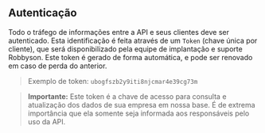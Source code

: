 ## Autenticação

Todo o tráfego de informações entre a API e seus clientes deve ser autenticado. Esta identificação é feita através de um `Token` (chave única por cliente), que será disponibilizado pela equipe de implantação e suporte Robbyson. Este token é gerado de forma automática, e pode ser renovado em caso de perda do anterior. 

> Exemplo de token: `ubogfszb2y9iti8njcmar4e39cg73m`

> **Importante:** Este token é a chave de acesso para consulta e atualização dos dados de sua empresa em nossa base. É de extrema importância que ela somente seja informada aos responsáveis pelo uso da API.
